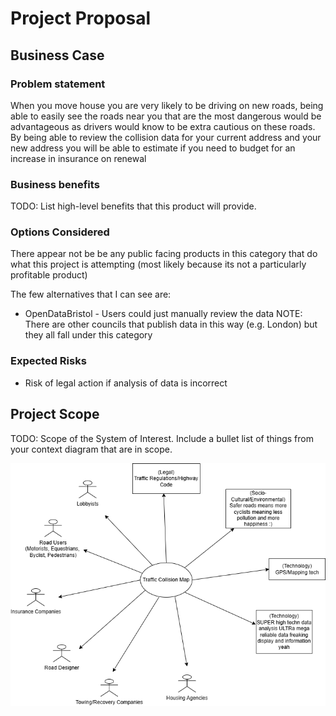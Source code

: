 # Project Proposal

## Business Case

### Problem statement
When you move house you are very likely to be driving on new roads, being able to easily see the roads near you that are the most dangerous would be advantageous as drivers would know to be extra cautious on these roads.
By being able to review the collision data for your current address and your new address you will be able to estimate if you need to budget for an increase in insurance on renewal 

### Business benefits
TODO: List high-level benefits that this product will provide.

### Options Considered
There appear not be be any public facing products in this category that do what this project is attempting (most likely because its not a particularly profitable product)

The few alternatives that I can see are:
- OpenDataBristol - Users could just manually review the data 
	NOTE: There are other councils that publish data in this way (e.g. London) but they all fall under this category 

### Expected Risks
- Risk of legal action if analysis of data is incorrect 

## Project Scope
TODO: Scope of the System of Interest. Include a bullet list of things from your context diagram that are in scope.

![Bob](images\contextdiagram.drawio.png)